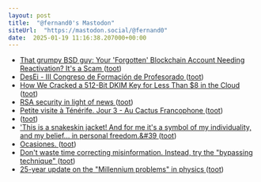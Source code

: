 ```yaml
---
layout: post
title:  "@fernand0's Mastodon"
siteUrl:  "https://mastodon.social/@fernand0"
date:  2025-01-19 11:16:38.207000+00:00
---
```

*  [That grumpy BSD guy: Your 'Forgotten' Blockchain Account Needing Reactivation? It's a Scam ](https://nxdomain.no/~peter/forgotten_blockchain_account_scam.htm) ([toot](https://mastodon.social/@fernand0/113854735856815996))
*  [DesEi - III Congreso de Formación de Profesorado ](https://sites.google.com/view/desei/iii-congreso-de-formaci%C3%B3n-de-profesorado?authuser=) ([toot](https://mastodon.social/@fernand0/113854634002018550))
*  [How We Cracked a 512-Bit DKIM Key for Less Than $8 in the Cloud ](https://dmarcchecker.app/articles/crack-512-bit-dkim-rsa-ke) ([toot](https://mastodon.social/@fernand0/113854270296531917))
*  [RSA security in light of news ](https://www.johndcook.com/blog/2025/01/09/rsa-news) ([toot](https://mastodon.social/@fernand0/113853444530432680))
*  [Petite visite à Ténérife. Jour 3 - Au Cactus Francophone ](https://www.cactuspro.com/forum/viewtopic.php?t=93495) ([toot](https://mastodon.social/@fernand0/113852643782835153))
*  [ ](https://mastodon.cloud/@torresburriel) ([toot](https://mastodon.social/@fernand0/113852078250850867))
*  [&#39;This is a snakeskin jacket! And for me it&#39;s a symbol of my individuality, and my belief... in personal freedom.&#39 ](https://mastodon.social/@fernand0/113850878090727409) ([toot](https://mastodon.social/@fernand0/113850878090727409))
*  [Ocasiones. ](https://avecesunafoto.wordpress.com/2025/01/18/ocasiones) ([toot](https://mastodon.social/@fernand0/113850780147064543))
*  [Don't waste time correcting misinformation. Instead, try the "bypassing technique" ](https://bigthink.com/neuropsych/dont-waste-time-negating-false-claims-instead-try-the-bypassing-technique) ([toot](https://mastodon.social/@fernand0/113850774483778178))
*  [25-year update on the "Millennium problems" in physics ](https://bigthink.com/starts-with-a-bang/update-millennium-problems-physics) ([toot](https://mastodon.social/@fernand0/113850533813718905))
